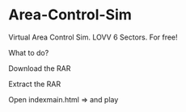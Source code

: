 # Area-Control-Sim
Virtual Area Control Sim. LOVV 6 Sectors. For free!

What to do?

Download the RAR

Extract the RAR

Open indexmain.html => and play
